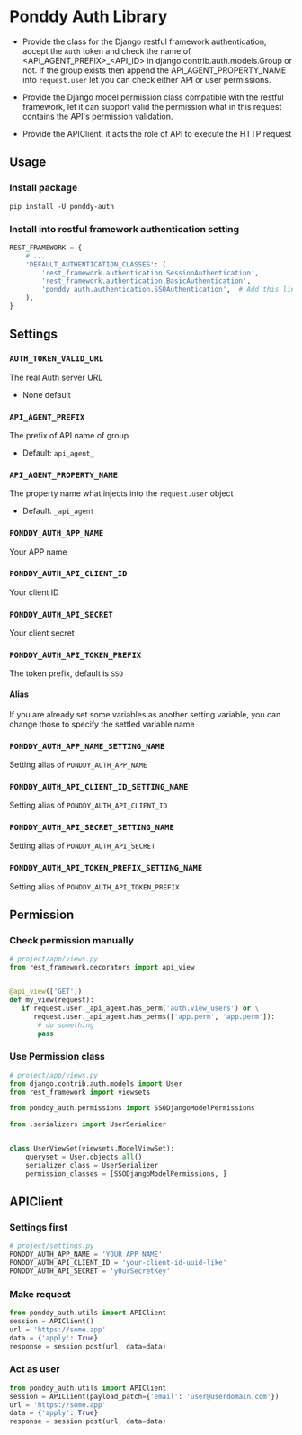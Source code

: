 # Ponddy Auth Library
- Provide the class for the Django restful framework authentication, accept the `Auth` token and check the name of <API_AGENT_PREFIX>_<API_ID> in django.contrib.auth.models.Group or not.
If the group exists then append the API_AGENT_PROPERTY_NAME into `request.user` let you can check either API or user permissions.

- Provide the Django model permission class compatible with the restful framework, let it can support valid the permission what in this request contains the API's permission validation.

- Provide the APIClient, it acts the role of API to execute the HTTP request

## Usage
### Install package
```shell-script
pip install -U ponddy-auth
```

### Install into restful framework authentication setting
```python
REST_FRAMEWORK = {
    # ...
    'DEFAULT_AUTHENTICATION_CLASSES': (
        'rest_framework.authentication.SessionAuthentication',
        'rest_framework.authentication.BasicAuthentication',
        'ponddy_auth.authentication.SSOAuthentication',  # Add this line
    ),
}
```

## Settings
### `AUTH_TOKEN_VALID_URL`
The real Auth server URL
 - None default
### `API_AGENT_PREFIX`
The prefix of API name of group
 - Default: `api_agent_`
### `API_AGENT_PROPERTY_NAME`
The property name what injects into the `request.user` object
 - Default: `_api_agent`
### `PONDDY_AUTH_APP_NAME`
Your APP name
### `PONDDY_AUTH_API_CLIENT_ID`
Your client ID
### `PONDDY_AUTH_API_SECRET`
Your client secret
### `PONDDY_AUTH_API_TOKEN_PREFIX`
The token prefix, default is `SSO`

#### Alias
If you are already set some variables as another setting variable, you can change those to specify the settled variable name
### `PONDDY_AUTH_APP_NAME_SETTING_NAME`
Setting alias of `PONDDY_AUTH_APP_NAME`
### `PONDDY_AUTH_API_CLIENT_ID_SETTING_NAME`
Setting alias of `PONDDY_AUTH_API_CLIENT_ID`
### `PONDDY_AUTH_API_SECRET_SETTING_NAME`
Setting alias of `PONDDY_AUTH_API_SECRET`
### `PONDDY_AUTH_API_TOKEN_PREFIX_SETTING_NAME`
Setting alias of `PONDDY_AUTH_API_TOKEN_PREFIX`

## Permission
### Check permission manually
```python
# project/app/views.py
from rest_framework.decorators import api_view


@api_view(['GET'])
def my_view(request):
   if request.user._api_agent.has_perm('auth.view_users') or \
      request.user._api_agent.has_perms(['app.perm', 'app.perm']):
       # do something
       pass
```

### Use Permission class
```python
# project/app/views.py
from django.contrib.auth.models import User
from rest_framework import viewsets

from ponddy_auth.permissions import SSODjangoModelPermissions

from .serializers import UserSerializer


class UserViewSet(viewsets.ModelViewSet):
    queryset = User.objects.all()
    serializer_class = UserSerializer
    permission_classes = [SSODjangoModelPermissions, ]
 ```

## APIClient
### Settings first
```python
# project/settings.py
PONDDY_AUTH_APP_NAME = 'YOUR APP NAME'
PONDDY_AUTH_API_CLIENT_ID = 'your-client-id-uuid-like'
PONDDY_AUTH_API_SECRET = 'y0urSecretKey'
```
### Make request
```python
from ponddy_auth.utils import APIClient
session = APIClient()
url = 'https://some.app'
data = {'apply': True}
response = session.post(url, data=data)
```
### Act as user
```python
from ponddy_auth.utils import APIClient
session = APIClient(payload_patch={'email': 'user@userdomain.com'})
url = 'https://some.app'
data = {'apply': True}
response = session.post(url, data=data)

```

